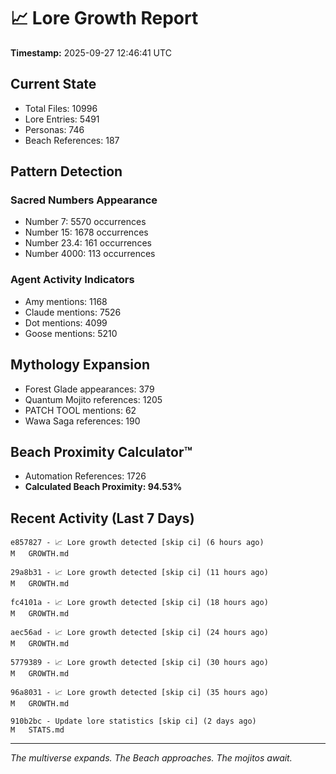 # 📈 Lore Growth Report

**Timestamp:** 2025-09-27 12:46:41 UTC

## Current State

- Total Files: 10996
- Lore Entries: 5491
- Personas: 746
- Beach References: 187

## Pattern Detection

### Sacred Numbers Appearance
- Number 7: 5570 occurrences
- Number 15: 1678 occurrences
- Number 23.4: 161 occurrences
- Number 4000: 113 occurrences

### Agent Activity Indicators
- Amy mentions: 1168
- Claude mentions: 7526
- Dot mentions: 4099
- Goose mentions: 5210

## Mythology Expansion

- Forest Glade appearances: 379
- Quantum Mojito references: 1205
- PATCH TOOL mentions: 62
- Wawa Saga references: 190

## Beach Proximity Calculator™

- Automation References: 1726
- **Calculated Beach Proximity: 94.53%**

## Recent Activity (Last 7 Days)

```
e857827 - 📈 Lore growth detected [skip ci] (6 hours ago)
M	GROWTH.md

29a8b31 - 📈 Lore growth detected [skip ci] (11 hours ago)
M	GROWTH.md

fc4101a - 📈 Lore growth detected [skip ci] (18 hours ago)
M	GROWTH.md

aec56ad - 📈 Lore growth detected [skip ci] (24 hours ago)
M	GROWTH.md

5779389 - 📈 Lore growth detected [skip ci] (30 hours ago)
M	GROWTH.md

96a8031 - 📈 Lore growth detected [skip ci] (35 hours ago)
M	GROWTH.md

910b2bc - Update lore statistics [skip ci] (2 days ago)
M	STATS.md
```

---

*The multiverse expands. The Beach approaches. The mojitos await.*
